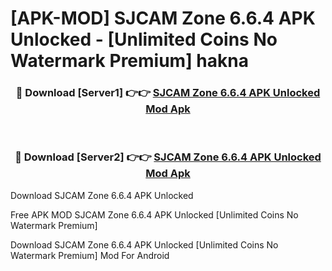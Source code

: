 # [APK-MOD] SJCAM Zone 6.6.4 APK Unlocked - [Unlimited Coins No Watermark Premium] hakna



<div align="center">
<h3>🔴 Download [Server1] 👉👉 <a href="https://momento.my/?title=SJCAM_Zone_6.6.4_APK_Unlocked">SJCAM Zone 6.6.4 APK Unlocked Mod Apk</a></h3><br>

<h3>🔴 Download [Server2] 👉👉 <a href="https://momento.my/?title=SJCAM_Zone_6.6.4_APK_Unlocked">SJCAM Zone 6.6.4 APK Unlocked Mod Apk</a></h3>
</div>



Download SJCAM Zone 6.6.4 APK Unlocked 

Free APK MOD SJCAM Zone 6.6.4 APK Unlocked [Unlimited Coins No Watermark Premium]

Download SJCAM Zone 6.6.4 APK Unlocked [Unlimited Coins No Watermark Premium] Mod For Android
